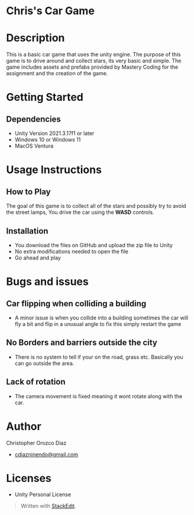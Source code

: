 ﻿# Chris's Car Game 
# Description

This is a basic car game that uses the unity engine. The purpose of this game is to drive around and collect stars, its very basic and simple. The game includes assets and prefabs provided by Mastery Coding for the assignment and the creation of the game.

# Getting Started
 
## Dependencies 
- Unity Version  2021.3.17f1 or later
- Windows 10 or Windows 11 
- MacOS Ventura 
# Usage Instructions

## How to Play
The goal of this game is to collect all of the stars and possibly try to avoid the street lamps, You drive the car using the **WASD** controls. 

## Installation
- You download the files on GitHub and upload the zip file to Unity  
- No extra modifications needed to open the file 
- Go ahead and play 


# Bugs and issues  

## Car flipping when colliding a building
- A minor issue is when you collide into a building sometimes the car will fly a bit and flip in a unusual angle to fix this simply restart the game 
## No Borders and barriers outside the city
- There is no system to tell if your on the road, grass etc. Basically you can go outside the area.
## Lack of rotation 
- The camera movement is fixed meaning it wont rotate along with the car.

# Author 
Christopher Orozco Diaz 
- cdiazninendo@gmail.com

# Licenses 
- Unity Personal License 
















> Written with [StackEdit](https://stackedit.io/).
